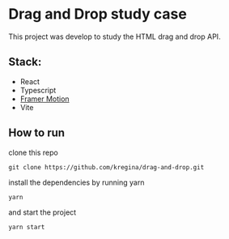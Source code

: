 # Drag and Drop study case

This project was develop to study the HTML drag and drop API.

## Stack:

- React
- Typescript
- [Framer Motion](https://www.framer.com/)
- Vite

## How to run

clone this repo

```
git clone https://github.com/kregina/drag-and-drop.git
```

install the dependencies by running yarn

```
yarn
```

and start the project

```
yarn start
```
